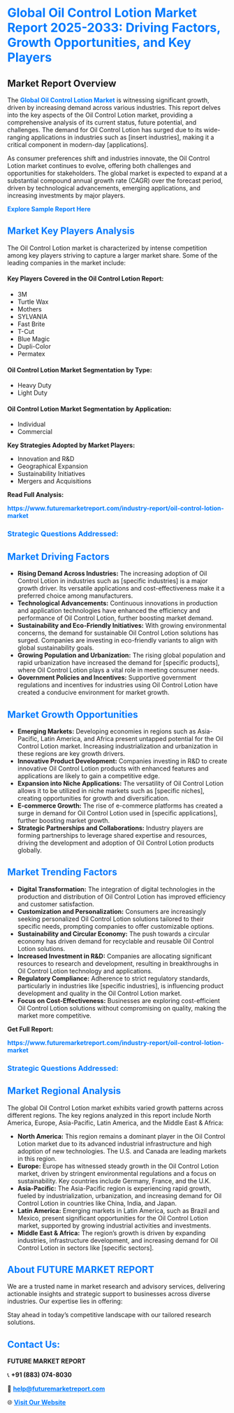 <h1 style="color: #007BFF;">Global Oil Control Lotion Market Report 2025-2033: Driving Factors, Growth Opportunities, and Key Players</h1>

<section id="overview">
<h2>Market Report Overview</h2>
<p>The <a href="https://www.futuremarketreport.com/industry-report/oil-control-lotion-market" style="color: #007BFF; text-decoration: none;"><strong>Global Oil Control Lotion Market</strong></a> is witnessing significant growth, driven by increasing demand across various industries. This report delves into the key aspects of the Oil Control Lotion market, providing a comprehensive analysis of its current status, future potential, and challenges. The demand for Oil Control Lotion has surged due to its wide-ranging applications in industries such as [insert industries], making it a critical component in modern-day [applications].</p>
<p>As consumer preferences shift and industries innovate, the Oil Control Lotion market continues to evolve, offering both challenges and opportunities for stakeholders. The global market is expected to expand at a substantial compound annual growth rate (CAGR) over the forecast period, driven by technological advancements, emerging applications, and increasing investments by major players.</p>
</section>

<section id="overview">
<p><a href="https://www.futuremarketreport.com/request-sample/reportId=33555" style="color: #007BFF; text-decoration: none;"><strong>Explore Sample Report Here</strong></a></p>
</section>

<section id="key-players">
<h2 style="color: #007BFF;">Market Key Players Analysis</h2>
<p>The Oil Control Lotion market is characterized by intense competition among key players striving to capture a larger market share. Some of the leading companies in the market include:</p>
<h4>Key Players Covered in the Oil Control Lotion Report:</h4>
<ul><li>3M</li><li>Turtle Wax</li><li>Mothers</li><li>SYLVANIA</li><li>Fast Brite</li><li>T-Cut</li><li>Blue Magic</li><li>Dupli-Color</li><li>Permatex</li></ul>
<h4>Oil Control Lotion Market Segmentation by Type:</h4>
<ul><li>Heavy Duty</li><li>Light Duty</li></ul>

<h4>Oil Control Lotion Market Segmentation by Application:</h4>
<ul><li>Individual</li><li>Commercial</li></ul>
<p><strong>Key Strategies Adopted by Market Players:</strong></p>
<ul>
<li>Innovation and R&D</li>
<li>Geographical Expansion</li>
<li>Sustainability Initiatives</li>
<li>Mergers and Acquisitions</li>
</ul>
</section>

<section>
<p><strong>Read Full Analysis: </strong></p><a href="https://www.futuremarketreport.com/industry-report/oil-control-lotion-market" style="color: #007BFF; text-decoration: none;"><strong>https://www.futuremarketreport.com/industry-report/oil-control-lotion-market</strong></a>
<h3 style="color: #007BFF;">Strategic Questions Addressed:</h3>
</section>

<section id="driving-factors">
<h2 style="color: #007BFF;">Market Driving Factors</h2>
<ul>
<li><strong>Rising Demand Across Industries:</strong> The increasing adoption of Oil Control Lotion in industries such as [specific industries] is a major growth driver. Its versatile applications and cost-effectiveness make it a preferred choice among manufacturers.</li>
<li><strong>Technological Advancements:</strong> Continuous innovations in production and application technologies have enhanced the efficiency and performance of Oil Control Lotion, further boosting market demand.</li>
<li><strong>Sustainability and Eco-Friendly Initiatives:</strong> With growing environmental concerns, the demand for sustainable Oil Control Lotion solutions has surged. Companies are investing in eco-friendly variants to align with global sustainability goals.</li>
<li><strong>Growing Population and Urbanization:</strong> The rising global population and rapid urbanization have increased the demand for [specific products], where Oil Control Lotion plays a vital role in meeting consumer needs.</li>
<li><strong>Government Policies and Incentives:</strong> Supportive government regulations and incentives for industries using Oil Control Lotion have created a conducive environment for market growth.</li>
</ul>
</section>

<section id="growth-opportunities">
<h2 style="color: #007BFF;">Market Growth Opportunities</h2>
<ul>
<li><strong>Emerging Markets:</strong> Developing economies in regions such as Asia-Pacific, Latin America, and Africa present untapped potential for the Oil Control Lotion market. Increasing industrialization and urbanization in these regions are key growth drivers.</li>
<li><strong>Innovative Product Development:</strong> Companies investing in R&D to create innovative Oil Control Lotion products with enhanced features and applications are likely to gain a competitive edge.</li>
<li><strong>Expansion into Niche Applications:</strong> The versatility of Oil Control Lotion allows it to be utilized in niche markets such as [specific niches], creating opportunities for growth and diversification.</li>
<li><strong>E-commerce Growth:</strong> The rise of e-commerce platforms has created a surge in demand for Oil Control Lotion used in [specific applications], further boosting market growth.</li>
<li><strong>Strategic Partnerships and Collaborations:</strong> Industry players are forming partnerships to leverage shared expertise and resources, driving the development and adoption of Oil Control Lotion products globally.</li>
</ul>
</section>

<section id="trending-factors">
<h2 style="color: #007BFF;">Market Trending Factors</h2>
<ul>
<li><strong>Digital Transformation:</strong> The integration of digital technologies in the production and distribution of Oil Control Lotion has improved efficiency and customer satisfaction.</li>
<li><strong>Customization and Personalization:</strong> Consumers are increasingly seeking personalized Oil Control Lotion solutions tailored to their specific needs, prompting companies to offer customizable options.</li>
<li><strong>Sustainability and Circular Economy:</strong> The push towards a circular economy has driven demand for recyclable and reusable Oil Control Lotion solutions.</li>
<li><strong>Increased Investment in R&D:</strong> Companies are allocating significant resources to research and development, resulting in breakthroughs in Oil Control Lotion technology and applications.</li>
<li><strong>Regulatory Compliance:</strong> Adherence to strict regulatory standards, particularly in industries like [specific industries], is influencing product development and quality in the Oil Control Lotion market.</li>
<li><strong>Focus on Cost-Effectiveness:</strong> Businesses are exploring cost-efficient Oil Control Lotion solutions without compromising on quality, making the market more competitive.</li>
</ul>
</section>

<section>
<p><strong>Get Full Report: </strong></p><a href="https://www.futuremarketreport.com/industry-report/oil-control-lotion-market" style="color: #007BFF; text-decoration: none;"><strong>https://www.futuremarketreport.com/industry-report/oil-control-lotion-market</strong></a>
<h3 style="color: #007BFF;">Strategic Questions Addressed:</h3>
</section>


<section id="regional-analysis">
<h2 style="color: #007BFF;">Market Regional Analysis</h2>
<p>The global Oil Control Lotion market exhibits varied growth patterns across different regions. The key regions analyzed in this report include North America, Europe, Asia-Pacific, Latin America, and the Middle East & Africa:</p>
<ul>
<li><strong>North America:</strong> This region remains a dominant player in the Oil Control Lotion market due to its advanced industrial infrastructure and high adoption of new technologies. The U.S. and Canada are leading markets in this region.</li>
<li><strong>Europe:</strong> Europe has witnessed steady growth in the Oil Control Lotion market, driven by stringent environmental regulations and a focus on sustainability. Key countries include Germany, France, and the U.K.</li>
<li><strong>Asia-Pacific:</strong> The Asia-Pacific region is experiencing rapid growth, fueled by industrialization, urbanization, and increasing demand for Oil Control Lotion in countries like China, India, and Japan.</li>
<li><strong>Latin America:</strong> Emerging markets in Latin America, such as Brazil and Mexico, present significant opportunities for the Oil Control Lotion market, supported by growing industrial activities and investments.</li>
<li><strong>Middle East & Africa:</strong> The region’s growth is driven by expanding industries, infrastructure development, and increasing demand for Oil Control Lotion in sectors like [specific sectors].</li>
</ul>
</section>

<footer>
<h2 style="color: #007BFF;">About FUTURE MARKET REPORT</h2>
<p>We are a trusted name in market research and advisory services, delivering actionable insights and strategic support to businesses across diverse industries. Our expertise lies in offering:</p>

<p>Stay ahead in today’s competitive landscape with our tailored research solutions.</p>

<h2 style="color: #007BFF;">Contact Us:</h2>
<p><strong>FUTURE MARKET REPORT</strong></p>
<p>📞 <strong>+91 (883) 074-8030</strong></p>
<p>📧 <strong><a href="mailto:help@futuremarketreport.com" style="color: #007BFF;">help@futuremarketreport.com</a></strong></p>
<p>🌐 <strong><a href="https://www.futuremarketreport.com/" style="color: #007BFF;">Visit Our Website</a></strong></p>
</footer>